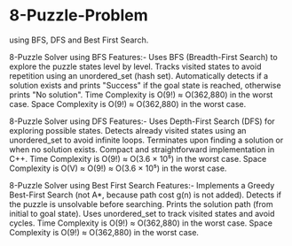 # 8-Puzzle-Problem
using BFS, DFS and Best First Search.

8-Puzzle Solver using BFS
Features:-
Uses BFS (Breadth-First Search) to explore the puzzle states level by level.
Tracks visited states to avoid repetition using an unordered_set (hash set).
Automatically detects if a solution exists and prints "Success" if the goal state is reached, otherwise prints "No solution".
Time Complexity is O(9!) ≈ O(362,880) in the worst case.
Space Complexity is O(9!) ≈ O(362,880) in the worst case.

8-Puzzle Solver using DFS
Features:-
Uses Depth-First Search (DFS) for exploring possible states.
Detects already visited states using an unordered_set to avoid infinite loops.
Terminates upon finding a solution or when no solution exists.
Compact and straightforward implementation in C++.
Time Complexity is O(9!) ≈ O(3.6 × 10⁵) in the worst case.
Space Complexity is O(V) ≈ O(9!) ≈ O(3.6 × 10⁵) in the worst case.

8-Puzzle Solver using Best First Search
Features:-
Implements a Greedy Best-First Search (not A*, because path cost g(n) is not added).
Detects if the puzzle is unsolvable before searching.
Prints the solution path (from initial to goal state).
Uses unordered_set to track visited states and avoid cycles.
Time Complexity is O(9!) ≈ O(362,880) in the worst case.
Space Complexity is O(9!) ≈ O(362,880) in the worst case.
